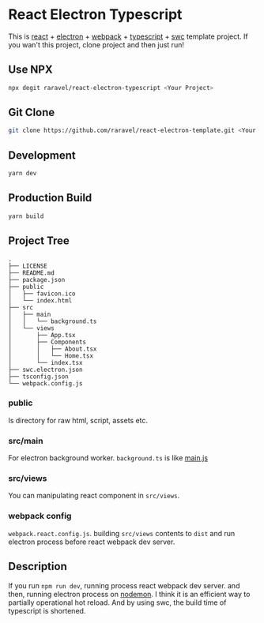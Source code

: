 # React Electron Typescript

This is [react](https://reactjs.org) + [electron](https://electronjs.org) + [webpack](https://webpack.js.org/) + [typescript](https://www.typescriptlang.org/) + [swc](https://swc.rs) template project.
If you wan't this project, clone project and then just run!


## Use NPX

```sh
npx degit raravel/react-electron-typescript <Your Project>
```

## Git Clone

```sh
git clone https://github.com/raravel/react-electron-template.git <Your Project>
```

## Development

```sh
yarn dev
```

## Production Build

```sh
yarn build
```

## Project Tree

```
.
├── LICENSE
├── README.md
├── package.json
├── public
│   ├── favicon.ico
│   └── index.html
├── src
│   ├── main
│   │   └── background.ts
│   └── views
│       ├── App.tsx
│       ├── Components
│       │   ├── About.tsx
│       │   └── Home.tsx
│       └── index.tsx
├── swc.electron.json
├── tsconfig.json
└── webpack.config.js
```

### public

Is directory for raw html, script, assets etc.

### src/main

For electron background worker. `background.ts` is like [main.js](https://www.electronjs.org/docs/tutorial/first-app#electron-development-in-a-nutshell)

### src/views

You can manipulating react component in `src/views`.

### webpack config

`webpack.react.config.js`. building `src/views` contents to `dist` and run electron process before react webpack dev server.


## Description

If you run `npm run dev`, running process react webpack dev server. and then, running electron process on [nodemon](https://nodemon.io/).
I think it is an efficient way to partially operational hot reload.
And by using swc, the build time of typescript is shortened.
